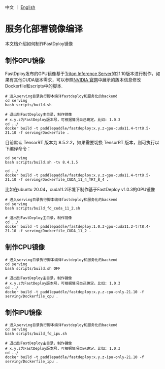 中文 ｜ [English](../EN/compile-en.md)
# 服务化部署镜像编译

本文档介绍如何制作FastDploy镜像

## 制作GPU镜像

FastDploy发布的GPU镜像基于[Triton Inference Server](https://github.com/triton-inference-server/server)的21.10版本进行制作，如果有其他CUDA版本需求，可以参照[NVIDIA 官网](https://docs.nvidia.com/deeplearning/frameworks/support-matrix/index.html)中展示的版本信息修改Dockerfile和scripts中的脚本.

```
# 进入serving目录执行脚本编译fastdeploy和服务化的backend
cd serving
bash scripts/build.sh

# 退出到FastDeploy主目录，制作镜像
# x.y.z为FastDeploy版本号，可根据情况自己确定。比如: 1.0.3
cd ../
docker build -t paddlepaddle/fastdeploy:x.y.z-gpu-cuda11.4-trt8.5-21.10 -f serving/Dockerfile .
```

目前默认 TensorRT 版本为 8.5.2.2，如果需要切换 TensorRT 版本，则可执行以下编译命令：

```
cd serving
bash scripts/build.sh -tv 8.4.1.5

cd ../
docker build -t paddlepaddle/fastdeploy:x.y.z-gpu-cuda11.4-trt8.5-21.10 -f serving/Dockerfile_CUDA_11_4_TRT_8_4 .
```

比如在ubuntu 20.04，cuda11.2环境下制作基于FastDeploy v1.0.3的GPU镜像
```
# 进入serving目录执行脚本编译fastdeploy和服务化的backend
cd serving
bash scripts/build_fd_cuda_11_2.sh

# 退出到FastDeploy主目录，制作镜像
cd ../
docker build -t paddlepaddle/fastdeploy:1.0.3-gpu-cuda11.2-trt8.4-21.10 -f serving/Dockerfile_CUDA_11_2 .
```

## 制作CPU镜像

```
# 进入serving目录执行脚本编译fastdeploy和服务化的backend
cd serving
bash scripts/build.sh OFF

# 退出到FastDeploy主目录，制作镜像
# x.y.z为FastDeploy版本号，可根据情况自己确定。比如: 1.0.3
cd ../
docker build -t paddlepaddle/fastdeploy:x.y.z-cpu-only-21.10 -f serving/Dockerfile_cpu .
```

## 制作IPU镜像

```
# 进入serving目录执行脚本编译fastdeploy和服务化的backend
cd serving
bash scripts/build_fd_ipu.sh

# 退出到FastDeploy主目录，制作镜像
# x.y.z为FastDeploy版本号，可根据情况自己确定。比如: 1.0.3
cd ../
docker build -t paddlepaddle/fastdeploy:x.y.z-ipu-only-21.10 -f serving/Dockerfile_ipu .
```
